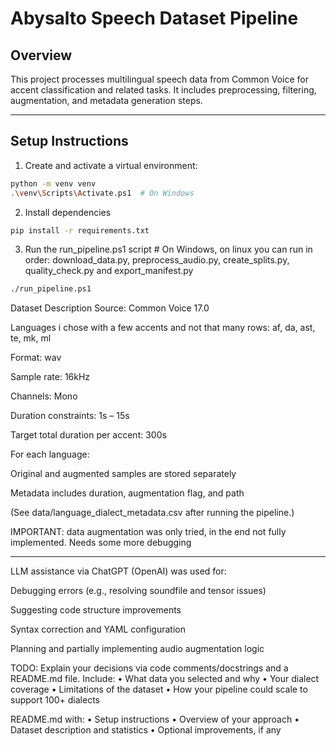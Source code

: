 # Abysalto Speech Dataset Pipeline

## Overview

This project processes multilingual speech data from Common Voice for accent classification and related tasks. It includes preprocessing, filtering, augmentation, and metadata generation steps.

---

## Setup Instructions

1. Create and activate a virtual environment:

```bash
python -m venv venv
.\venv\Scripts\Activate.ps1  # On Windows
```

2. Install dependencies

```bash
pip install -r requirements.txt
```

3. Run the run_pipeline.ps1 script # On Windows, on linux you can run in order: download_data.py, preprocess_audio.py, create_splits.py, quality_check.py and export_manifest.py

```bash
./run_pipeline.ps1
```

Dataset Description
Source: Common Voice 17.0

Languages i chose with a few accents and not that many rows: af, da, ast, te, mk, ml

Format: wav

Sample rate: 16kHz

Channels: Mono

Duration constraints: 1s – 15s

Target total duration per accent: 300s

For each language:

Original and augmented samples are stored separately

Metadata includes duration, augmentation flag, and path

(See data/language_dialect_metadata.csv after running the pipeline.)

IMPORTANT: data augmentation was only tried, in the end not fully implemented. Needs some more debugging

---

LLM assistance via ChatGPT (OpenAI) was used for:

Debugging errors (e.g., resolving soundfile and tensor issues)

Suggesting code structure improvements

Syntax correction and YAML configuration

Planning and partially implementing audio augmentation logic

TODO:
Explain your decisions via code comments/docstrings and a README.md file.
Include:
• What data you selected and why
• Your dialect coverage
• Limitations of the dataset
• How your pipeline could scale to support 100+ dialects

README.md with:
• Setup instructions
• Overview of your approach
• Dataset description and statistics
• Optional improvements, if any
